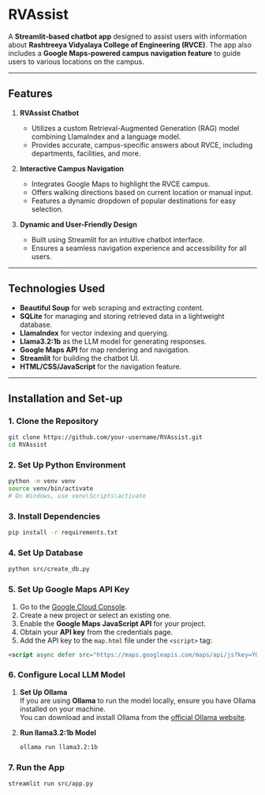 # **RVAssist**

A **Streamlit-based chatbot app** designed to assist users with information about **Rashtreeya Vidyalaya College of Engineering (RVCE)**. The app also includes a **Google Maps-powered campus navigation feature** to guide users to various locations on the campus.

---

## **Features**

1. **RVAssist Chatbot**  
   - Utilizes a custom Retrieval-Augmented Generation (RAG) model combining LlamaIndex and a language model.  
   - Provides accurate, campus-specific answers about RVCE, including departments, facilities, and more.

2. **Interactive Campus Navigation**  
   - Integrates Google Maps to highlight the RVCE campus.  
   - Offers walking directions based on current location or manual input.  
   - Features a dynamic dropdown of popular destinations for easy selection.

3. **Dynamic and User-Friendly Design**  
   - Built using Streamlit for an intuitive chatbot interface.  
   - Ensures a seamless navigation experience and accessibility for all users.

---

## **Technologies Used**

- **Beautiful Soup** for web scraping and extracting content. 
- **SQLite** for managing and storing retrieved data in a lightweight database.  
- **LlamaIndex** for vector indexing and querying.  
- **Llama3.2:1b** as the LLM model for generating responses.   
- **Google Maps API** for map rendering and navigation.  
- **Streamlit** for building the chatbot UI.   
- **HTML/CSS/JavaScript** for the navigation feature.

---

## **Installation and Set-up**

### **1. Clone the Repository**
```bash
git clone https://github.com/your-username/RVAssist.git
cd RVAssist 
```

### **2. Set Up Python Environment**
```bash
python -m venv venv
source venv/bin/activate  
# On Windows, use venv\Scripts\activate
```

### **3. Install Dependencies**
```bash
pip install -r requirements.txt
```

### **4. Set Up Database**
```bash
python src/create_db.py
```

### **5. Set Up Google Maps API Key**

1. Go to the [Google Cloud Console](https://console.cloud.google.com/).
2. Create a new project or select an existing one.
3. Enable the **Google Maps JavaScript API** for your project.
4. Obtain your **API key** from the credentials page.
5. Add the API key to the `map.html` file under the `<script>` tag:

```html
<script async defer src="https://maps.googleapis.com/maps/api/js?key=YOUR_GOOGLE_MAPS_API_KEY&libraries=places&callback=initMap"></script>
```

### **6. Configure Local LLM Model**

1. **Set Up Ollama**  
   If you are using **Ollama** to run the model locally, ensure you have Ollama installed on your machine.  
   You can download and install Ollama from the [official Ollama website](https://ollama.com/).

2. **Run llama3.2:1b Model**  
   ```bash
   ollama run llama3.2:1b
   ```

### **7. Run the App**
```bash
streamlit run src/app.py
```
